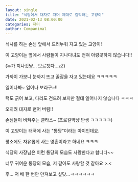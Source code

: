 ```yaml
---
layout: single
title: "식당에서 대자로 자며 제대로 길막하는 고양이"
date: 2021-02-13 08:00:00
categories: 재미
author: Companimal
---
```


식사를 하는 손님 앞에서 드러누워 자고 있는 고양이!

이 고양이는 옆에서 사람들이 지나다녀도 전혀 아랑곳하지 않습니다!!

(누가 지나갓냥... 모르겟다...zZ)

가까이 가보니 눈까지 뜨고 꿀잠을 자고 있는데요 ㅋㅋㅋㅋㅋ

일어나봐~ 일어나 보라구~!!

턱도 긁어 보고, 다리도 건드려 보지만 절대 일어나지 않습니다 ㅋㅋㅋ

오히려 대자로 뻗어 버림!!

손님들이 비켜주는 클라스~ (프로길막냥 탄생 ㅋㅋㅋㅋㅋ)

이 고양이는 태국에 사는 "통당"이라는 아이인데요.

평소에도 자유롭게 사는 영혼이라고 하네요 ㅋㅋㅋ

식당의 사장님은 이런 통당의 모습도 사랑한다고 합니다~~

너무 귀여운 통당의 모습, 저 같아도 사랑할 것 같아요 &gt;.&lt;

후... 저 배 한 번만 만져보고 싶닷...ㅋㅋㅋㅋㅋㅋ
